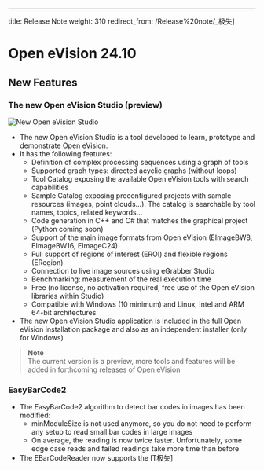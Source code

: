 ---
title: Release Note
weight: 310
redirect_from: /Release%20note/_极失]

# Open eVision 24.10

## New Features

### The new Open eVision Studio (preview)
![New Open eVision Studio](https://documentation.euresys.com/Products/OPEN_EVISION/OPEN_EVISION/en-us/Content/Resources/Images/02_What_s_New/RN2410_New_Open_eVision_Studio_thumb_200_0.png)

- The new Open eVision Studio is a tool developed to learn, prototype and demonstrate Open eVision.
- It has the following features:
  - Definition of complex processing sequences using a graph of tools
  - Supported graph types: directed acyclic graphs (without loops)
  - Tool Catalog exposing the available Open eVision tools with search capabilities
  - Sample Catalog exposing preconfigured projects with sample resources (images, point clouds...). The catalog is searchable by tool names, topics, related keywords...
  - Code generation in C++ and C# that matches the graphical project (Python coming soon)
  - Support of the main image formats from Open eVision (EImageBW8, EImageBW16, EImageC24)
  - Full support of regions of interest (EROI) and flexible regions (ERegion)
  - Connection to live image sources using eGrabber Studio
  - Benchmarking: measurement of the real execution time
  - Free (no license, no activation required, free use of the Open eVision libraries within Studio)
  - Compatible with Windows (10 minimum) and Linux, Intel and ARM 64-bit architectures
- The new Open eVision Studio application is included in the full Open eVision installation package and also as an independent installer (only for Windows)
> **Note**  
> The current version is a preview, more tools and features will be added in forthcoming releases of Open eVision

### EasyBarCode2
- The EasyBarCode2 algorithm to detect bar codes in images has been modified:
  - minModuleSize is not used anymore, so you do not need to perform any setup to read small bar codes in large images
  - On average, the reading is now twice faster. Unfortunately, some edge case reads and failed readings take more time than before
- The EBarCodeReader now supports the IT极失]